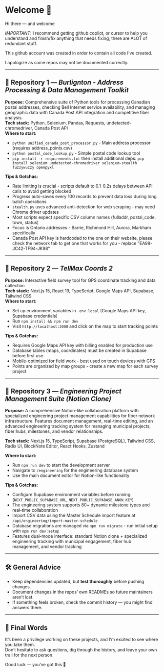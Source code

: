 # Welcome 👋  

Hi there — and welcome

*IMPORTANT*: I recommend getting github copilot, or cursor to help you understand and finish/fix anything that needs fixing, there are ALOT of redundant stuff. 

This github account was created in order to contain all code I've created. 

I apologize as some repos may not be documented correctly. 

---

## 📂 Repository 1 — *Burlignton - Address Processing & Data Management Toolkit*  
**Purpose:** Comprehensive suite of Python tools for processing Canadian postal addresses, checking Bell Internet service availability, and managing geographic data with Canada Post API integration and competitive fiber analysis.  
**Tech stack:** Python, Selenium, Pandas, Requests, undetected-chromedriver, Canada Post API  
**Where to start:**  
- `python unified_canada_post_processor.py` - Main address processor (requires address_points.csv)
- `python postal_code_lookup.py` - Simple postal code lookup tool
- `pip install -r requirements.txt` then install additional deps: `pip install selenium undetected-chromedriver selenium-stealth fuzzywuzzy openpyxl`

**Tips & Gotchas:**  
- Rate limiting is crucial - scripts default to 0.1-0.2s delays between API calls to avoid getting blocked
- Progress auto-saves every 100 records to prevent data loss during long batch operations
- `stealth.py` uses advanced anti-detection for web scraping - may need Chrome driver updates
- Most scripts expect specific CSV column names (fulladdr, postal_code, town, status)
- Focus is Ontario addresses - Barrie, Richmond Hill, Aurora, Markham specifically
- Canada Post API key is hardcoded to the one on their website, please check the network tab to get one that works for you - replace "EA98-JC42-TF94-JK98" 

---

## 📂 Repository 2 — *TelMax Coords 2*  
**Purpose:** Interactive field survey tool for GPS coordinate tracking and data collection  
**Tech stack:** Next.js 15, React 19, TypeScript, Google Maps API, Supabase, Tailwind CSS  
**Where to start:**  
- Set up environment variables in `.env.local` (Google Maps API key, Supabase credentials)
- Run `npm install && npm run dev`
- Visit `http://localhost:3000` and click on the map to start tracking points

**Tips & Gotchas:**  
- Requires Google Maps API key with billing enabled for production use
- Database tables (maps, coordinates) must be created in Supabase before first use
- Mobile-optimized for field work - best used on touch devices with GPS
- Points are organized by map groups - create a new map for each survey project

---

## 📂 Repository 3 — *Engineering Project Management Suite (Notion Clone)*  
**Purpose:** A comprehensive Notion-like collaboration platform with specialized engineering project management capabilities for fiber network infrastructure. Features document management, real-time editing, and an advanced engineering tracking system for managing municipal projects, fiber hubs, milestones, and vendor relationships.

**Tech stack:** Next.js 15, TypeScript, Supabase (PostgreSQL), Tailwind CSS, Radix UI, BlockNote Editor, React Hooks, Zustand

**Where to start:**  
- Run `npm run dev` to start the development server
- Navigate to `/engineering` for the engineering database system
- Use the main document editor for Notion-like functionality

**Tips & Gotchas:**  
- Configure Supabase environment variables before running (`NEXT_PUBLIC_SUPABASE_URL`, `NEXT_PUBLIC_SUPABASE_ANON_KEY`)
- The engineering system supports 80+ dynamic milestone types and real-time collaboration
- Import CSV data using the Master Schedule import feature at `/api/engineering/import-master-schedule`
- Database migrations are managed via `npm run migrate` - run initial setup with `npm run dev:setup`
- Features dual-mode interface: standard Notion clone + specialized engineering tracking with municipal engagement, fiber hub management, and vendor tracking

---

## 🛠 General Advice  
- Keep dependencies updated, but **test thoroughly** before pushing changes.  
- Document changes in the repos’ own READMEs so future maintainers aren’t lost.  
- If something feels broken, check the commit history — you might find answers there.  

---

## 🙏 Final Words  
It’s been a privilege working on these projects, and I’m excited to see where you take them.  
Don’t hesitate to ask questions, dig through the history, and leave your own trail for the next person.  

Good luck — you’ve got this 🚀  
